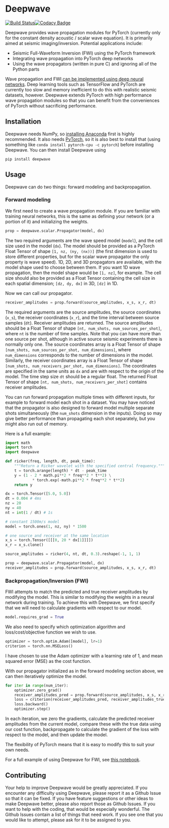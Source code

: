# Deepwave
[![Build Status](https://travis-ci.org/ar4/deepwave.svg?branch=master)](https://travis-ci.org/ar4/deepwave)[![Codacy Badge](https://api.codacy.com/project/badge/Grade/52d27677ef0a439195d574964a6b4be4)](https://www.codacy.com/app/ar4/deepwave?utm_source=github.com&amp;utm_medium=referral&amp;utm_content=ar4/deepwave&amp;utm_campaign=Badge_Grade)

Deepwave provides wave propagation modules for PyTorch (currently only for the constant density acoustic / scalar wave equation). It is primarily aimed at seismic imaging/inversion. Potential applications include:

* Seismic Full-Waveform Inversion (FWI) using the PyTorch framework
* Integrating wave propagation into PyTorch deep networks
* Using the wave propagators (written in pure C) and ignoring all of the Python parts

Wave propagation and FWI [can be implemented using deep neural networks](https://arxiv.org/abs/1801.07232). Deep learning tools such as TensorFlow and PyTorch are currently too slow and memory inefficient to do this with realistic seismic datasets, however. Deepwave extends PyTorch with high performance wave propagation modules so that you can benefit from the conveniences of PyTorch without sacrificing performance.

## Installation
Deepwave needs NumPy, so [installing Anaconda](https://www.anaconda.com/download) first is highly recommended. It also needs [PyTorch](https://pytorch.org/), so it is also best to install that (using something like `conda install pytorch-cpu -c pytorch`) before installing Deepwave. You can then install Deepwave using

`pip install deepwave`


## Usage
Deepwave can do two things: forward modeling and backpropagation.

### Forward modeling
We first need to create a wave propagation module. If you are familiar with training neural networks, this is the same as defining your network (or a portion of it) and initializing the weights.

```python
prop = deepwave.scalar.Propagator(model, dx)
```

The two required arguments are the wave speed model (`model`), and the cell size used in the model (`dx`). The model should be provided as a PyTorch Float Tensor of shape `[1, nz, (ny, (nx))]` (the first dimension is used to store different properties, but for the scalar wave propagator the only property is wave speed). 1D, 2D, and 3D propagators are available, with the model shape used to choose between them. If you want 1D wave propagation, then the model shape would be `[1, nz]`, for example. The cell size should also be provided as a Float Tensor containing the cell size in each spatial dimension; `[dz, dy, dx]` in 3D, `[dz]` in 1D.

Now we can call our propagator.

```python
receiver_amplitudes = prop.forward(source_amplitudes, x_s, x_r, dt)
```

The required arguments are the source amplitudes, the source coordinates (`x_s`), the receiver coordinates (`x_r`), and the time interval between source samples (`dt`). Receiver amplitudes are returned. The source amplitudes should be a Float Tensor of shape `[nt, num_shots, num_sources_per_shot]`, where `nt` is the number of time samples. Note that you can have more than one source per shot, although in active source seismic experiments there is normally only one. The source coordinates array is a Float Tensor of shape `[num_shots, num_sources_per_shot, num_dimensions]`, where `num_dimensions` corresponds to the number of dimensions in the model. Similarly, the receiver coordinates array is a Float Tensor of shape `[num_shots, num_receivers_per_shot, num_dimensions]`. The coordinates are specified in the same units as `dx` and are with respect to the origin of the model. The time step size `dt` should be a regular float. The returned Float Tensor of shape `[nt, num_shots, num_receivers_per_shot]` contains receiver amplitudes.

You can run forward propagation multiple times with different inputs, for example to forward model each shot in a dataset. You may have noticed that the propagator is also designed to forward model multiple separate shots simultaneously (the `num_shots` dimension in the inputs). Doing so may give better performance than propagating each shot separately, but you might also run out of memory.

Here is a full example:

```python
import math
import torch
import deepwave

def ricker(freq, length, dt, peak_time):
    """Return a Ricker wavelet with the specified central frequency."""
    t = torch.arange(length) * dt - peak_time
    y = (1 - 2 * math.pi**2 * freq**2 * t**2) \
            * torch.exp(-math.pi**2 * freq**2 * t**2)
    return y

dx = torch.Tensor([5.0, 5.0])
dt = 0.004 # 4ms
nz = 20
ny = 40
nt = int(1 / dt) # 1s

# constant 1500m/s model
model = torch.ones(1, nz, ny) * 1500

# one source and receiver at the same location
x_s = torch.Tensor([[[0, 20 * dx[1]]]])
x_r = x_s.clone()

source_amplitudes = ricker(4, nt, dt, 0.3).reshape(-1, 1, 1)

prop = deepwave.scalar.Propagator(model, dx)
receiver_amplitudes = prop.forward(source_amplitudes, x_s, x_r, dt)
```

### Backpropagation/Inversion (FWI)
FWI attempts to match the predicted and true receiver amplitudes by modifying the model. This is similar to modifying the weights in a neural network during training. To achieve this with Deepwave, we first specify that we will need to calculate gradients with respect to our model.

```python
model.requires_grad = True
```

We also need to specify which optimization algorithm and loss/cost/objective function we wish to use.

```python
optimizer = torch.optim.Adam([model], lr=1)
criterion = torch.nn.MSELoss()
```

I have chosen to use the Adam optimizer with a learning rate of 1, and mean squared error (MSE) as the cost function.

With our propagator initialized as in the forward modeling section above, we can then iteratively optimize the model.

```python
for iter in range(num_iter):
    optimizer.zero_grad()
    receiver_amplitudes_pred = prop.forward(source_amplitudes, x_s, x_r, dt)
    loss = criterion(receiver_amplitudes_pred, receiver_amplitudes_true)
    loss.backward()
    optimizer.step()
```

In each iteration, we zero the gradients, calculate the predicted receiver amplitudes from the current model, compare these with the true data using our cost function, backpropagate to calculate the gradient of the loss with respect to the model, and then update the model.

The flexibility of PyTorch means that it is easy to modify this to suit your own needs.

For a full example of using Deepwave for FWI, see [this notebook](https://colab.research.google.com/drive/1PMO1rFAaibRjwjhBuyH3dLQ1sW5wfec_).

## Contributing
Your help to improve Deepwave would be greatly appreciated. If you encounter any difficulty using Deepwave, please report it as a Github Issue so that it can be fixed. If you have feature suggestions or other ideas to make Deepwave better, please also report those as Github Issues. If you want to help with the coding, that would be especially wonderful. The Github Issues contain a list of things that need work. If you see one that you would like to attempt, please ask for it to be assigned to you.
